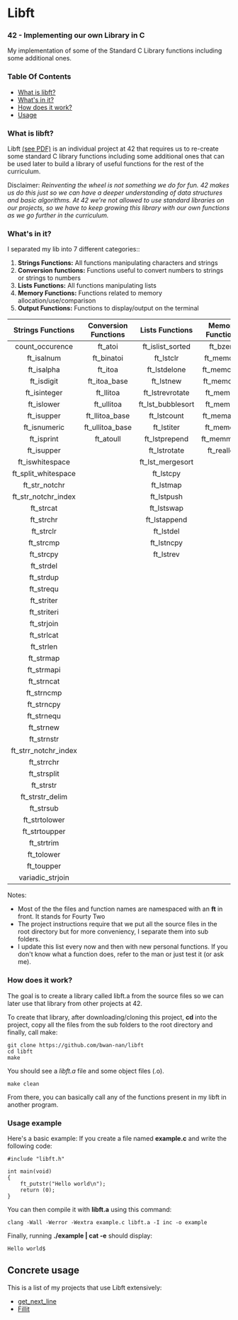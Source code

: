 # Libft

### 42 - Implementing our own Library in C

My implementation of some of the Standard C Library functions including some additional ones.

### Table Of Contents
* [What is libft?](#what-is-libft)
* [What's in it?](#whats-in-it)
* [How does it work?](#how-does-it-work)
* [Usage](#usage-example)

### What is libft?
Libft [(see PDF)][1] is an individual project at 42 that requires us to re-create some standard C library functions including some additional ones that can be used later to build a library of useful functions for the rest of the curriculum.

Disclaimer: *Reinventing the wheel is not something we do for fun. 42 makes us do this just so we can have a deeper understanding of data structures and basic algorithms. At 42 we're not allowed to use standard libraries on our projects, so we have to keep growing this library with our own functions as we go further in the curriculum.*

### What's in it?

I separated my lib into 7 different categories::

1.  **Strings Functions:** All functions manipulating characters and strings
2.  **Conversion functions:** Functions useful to convert numbers to strings or strings to numbers
3.  **Lists Functions:** All functions manipulating lists
4.  **Memory Functions:** Functions related to memory allocation/use/comparison
5.  **Output Functions:** Functions to display/output on the terminal

Strings Functions   | Conversion Functions |  Lists Functions  | Memory Functions | Output Functions | Binary Functions  |
:-----------------: | :------------------: | :---------------: | :--------------: | :--------------: | :---------------: |
count_occurence	    | ft_atoi	 	   | ft_islist_sorted  | ft_bzero	  | ft_printf	     | get_bits          |
ft_isalnum	    | ft_binatoi	   | ft_lstclr	       | ft_memcpy        | ft_putchar	     | print_bits        |
ft_isalpha	    | ft_itoa		   | ft_lstdelone      | ft_memccpy       | ft_putendl	     | swap_bits         |
ft_isdigit	    | ft_itoa_base	   | ft_lstnew	       | ft_memcmp        | ft_putnbr	     | ft_show_tab       |
ft_isinteger	    | ft_llitoa		   | ft_lstrevrotate   | ft_memdel        | ft_putstr_fd     | ft_sqrt		 |
ft_islower	    | ft_ullitoa 	   | ft_lst_bubblesort | ft_memset        | ft_putnbrendl    | get_next_line	 |
ft_isupper	    | ft_llitoa_base	   | ft_lstcount       | ft_memalloc      | ft_putchar_fd    | sort_int_tab	 |
ft_isnumeric	    | ft_ullitoa_base      | ft_lstiter	       | ft_memchr        | ft_putendl_fd    | ft_max            |
ft_isprint	    | ft_atoull		   | ft_lstprepend     | ft_memmove       | ft_putnbr_f	     | ft_power          |
ft_isupper	    |			   | ft_lstrotate      | ft_realloc       | ft_putstr	     | ft_recursive_power|
ft_iswhitespace	    |			   | ft_lst_mergesort  |		  |		     |
ft_split_whitespace |			   | ft_lstcpy	       |		  |		     |
ft_str_notchr	    |			   | ft_lstmap	       |		  |		     |
ft_str_notchr_index |			   | ft_lstpush	       |		  |		     |
ft_strcat   	    |		  	   | ft_lstswap	       |	          |		     |
ft_strchr	    |	                   | ft_lstappend      |	          |		     |
ft_strclr	    |		  	   | ft_lstdel	       |	          |		     |
ft_strcmp	    |			   | ft_lstncpy	       |	          |		     |
ft_strcpy	    |			   | ft_lstrev	       |	          |		     |
ft_strdel	    |		 	   |		       |	          |		     |
ft_strdup	    |			   |		       |	          |		     |
ft_strequ	    |			   |		       |	          |		     |
ft_striter	    |			   |		       |	          |		     |
ft_striteri	    |			   |		       |	          |		     |
ft_strjoin	    |			   |		       |	          |		     |
ft_strlcat	    |			   |		       |	          |		     |
ft_strlen	    |			   |		       |	          |		     |
ft_strmap	    |			   |		       |	          |		     |
ft_strmapi	    |			   |		       |	          |	 	     |
ft_strncat	    |			   |		       |	          |		     |
ft_strncmp	    |			   |		       |                  |		     |
ft_strncpy	    |			   |		       |	          |		     |
ft_strnequ	    |			   |		       |  	          |		     |
ft_strnew	    |			   |		       |  	          |		     |
ft_strnstr	    |			   |		       |	          |		     |
ft_strr_notchr_index|			   |		       |	          |		     |
ft_strrchr	    |			   |		       |	          |		     |
ft_strsplit	    |			   |		       |	          |		     |
ft_strstr  	    |			   |		       |	          |		     |
ft_strstr_delim     |			   |		       |	          |		     |
ft_strsub	    |			   |		       |	          |		     |
ft_strtolower       |			   |		       |	          |		     |
ft_strtoupper	    |			   |		       |	          |		     |
ft_strtrim	    |			   |		       |	          |		     |
ft_tolower	    |			   |		       |	          |		     |
ft_toupper	    |			   |		       |	          |		     |
variadic_strjoin    |			   |		       |	          |		     |

Notes:

- Most of the the files and function names are namespaced with an **ft** in front. It stands for Fourty Two
- The project instructions require that we put all the source files in the root directory but for more conveniency, I separate them into sub folders.
- I update this list every now and then with new personal functions. If you don't know what a function does, refer to the man or just test it (or ask me).

### How does it work?

The goal is to create a library called libft.a from the source files so we can later use that library from other projects at 42.

To create that library, after downloading/cloning this project, **cd** into the project, copy all the files from the sub folders to the root directory and finally, call make:

	git clone https://github.com/bwan-nan/libft
	cd libft
	make

You should see a *libft.a* file and some object files (.o).

    make clean

From there, you can basically call any of the functions present in my libft in another program.

### Usage example 

Here's a basic example:
If you create a file named **example.c** and write the following code:

	#include "libft.h"
	
	int main(void)
	{
		ft_putstr("Hello world\n");
		return (0);
	}

You can then compile it with **libft.a** using this command:

	clang -Wall -Werror -Wextra example.c libft.a -I inc -o example

Finally, running **./example | cat -e** should display:
	
	Hello world$

## Concrete usage

This is a list of my projects that use Libft extensively:

* [get_next_line](https://github.com/bwan-nan/get_next_line)
* [Fillit](https://github.com/bwan-nan/Fillit)



[1]: https://github.com/bwan-nan/libft/blob/master/libft.en.pdf "Libft PDF"
